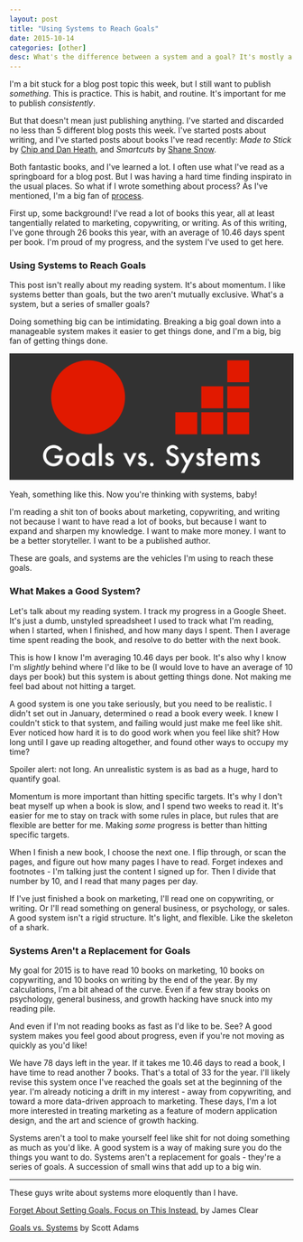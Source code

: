 ```yaml
---
layout: post
title: "Using Systems to Reach Goals"
date: 2015-10-14
categories: [other]
desc: What's the difference between a system and a goal? It's mostly a matter of perspective, and momentum.
---
```


I'm a bit stuck for a blog post topic this week, but I still want to publish <em>something</em>. This is practice. This is habit, and routine. It's important for me to publish <em>consistently</em>.

But that doesn't mean just publishing anything. I've started and discarded no less than 5 different blog posts this week. I've started posts about writing, and I've started posts about books I've read recently: <em>Made to Stick</em> by [Chip and Dan Heath](http://heathbrothers.com/), and <em>Smartcuts</em> by [Shane Snow](http://www.shanesnow.com/).

Both fantastic books, and I've learned a lot. I often use what I've read as a springboard for a blog post. But I was having a hard time finding inspirato in the usual places. So what if I wrote something about process? As I've mentioned, I'm a big fan of [process](/blog/other/2015/10/05/automagically-creating-blog-posts-in-jekyll.html).

First up, some background! I've read a lot of books this year, all at least tangentially related to marketing, copywriting, or writing. As of this writing, I've gone through 26 books this year, with an average of 10.46 days spent per book. I'm proud of my progress, and the system I've used to get here.

### Using Systems to Reach Goals

This post isn't really about my reading system. It's about momentum. I like systems better than goals, but the two aren't mutually exclusive. What's a system, but a series of smaller goals?

Doing something big can be intimidating. Breaking a big goal down into a manageable system makes it easier to get things done, and I'm a big, big fan of getting things done.

![A system is a series of smaller goals, not a replacement for goals.](/img/systems-versus-goals.jpg "A system is a series of smaller goals, not a replacement for goals.")

Yeah, something like this. Now you're thinking with systems, baby!

I'm reading a shit ton of books about marketing, copywriting, and writing not because I want to have read a lot of books, but because I want to expand and sharpen my knowledge. I want to make more money. I want to be a better storyteller. I want to be a published author.

These are goals, and systems are the vehicles I'm using to reach these goals.

### What Makes a Good System?

Let's talk about my reading system. I track my progress in a Google Sheet. It's just a dumb, unstyled spreadsheet I used to track what I'm reading, when I started, when I finished, and how many days I spent. Then I average time spent reading the book, and resolve to do better with the next book.

This is how I know I'm averaging 10.46 days per book. It's also why I know I'm <em>slightly</em> behind where I'd like to be (I would love to have an average of 10 days per book) but this system is about getting things done. Not making me feel bad about not hitting a target.

A good system is one you take seriously, but you need to be realistic. I didn't set out in January, determined o read a book every week. I knew I couldn't stick to that system, and failing would just make me feel like shit. Ever noticed how hard it is to do good work when you feel like shit? How long until I gave up reading altogether, and found other ways to occupy my time?

Spoiler alert: not long. An unrealistic system is as bad as a huge, hard to quantify goal.

Momentum is more important than hitting specific targets. It's why I don't beat myself up when a book is slow, and I spend two weeks to read it. It's easier for me to stay on track with some rules in place, but rules that are flexible are better for me. Making <em>some</em> progress is better than hitting specific targets.

When I finish a new book, I choose the next one. I flip through, or scan the pages, and figure out how many pages I have to read. Forget indexes and footnotes - I'm talking just the content I signed up for. Then I divide that number by 10, and I read that many pages per day.

If I've just finished a book on marketing, I'll read one on copywriting, or writing. Or I'll read something on general business, or psychology, or sales. A good system isn't a rigid structure. It's light, and flexible. Like the skeleton of a shark.

### Systems Aren't a Replacement for Goals

My goal for 2015 is to have read 10 books on marketing, 10 books on copywriting, and 10 books on writing by the end of the year. By my calculations, I'm a bit ahead of the curve. Even if a few stray books on psychology, general business, and growth hacking have snuck into my reading pile.

And even if I'm not reading books as fast as I'd like to be. See? A good system makes you feel good about progress, even if you're not moving as quickly as you'd like!

We have 78 days left in the year. If it takes me 10.46 days to read a book, I have time to read another 7 books. That's a total of 33 for the year. I'll likely revise this system once I've reached the goals set at the beginning of the year. I'm already noticing a drift in my interest - away from copywriting, and toward a more data-driven approach to marketing. These days, I'm a lot more interested in treating marketing as a feature of modern application design, and the art and science of growth hacking.

Systems aren't a tool to make yourself feel like shit for not doing something as much as you'd like. A good system is a way of making sure you do the things you want to do. Systems aren't a replacement for goals - they're a series of goals. A succession of small wins that add up to a big win.

---

These guys write about systems more eloquently than I have.

[Forget About Setting Goals. Focus on This Instead.](http://jamesclear.com/goals-systems) by James Clear

[Goals vs. Systems](http://blog.dilbert.com/post/102964992706/goals-vs-systems) by Scott Adams